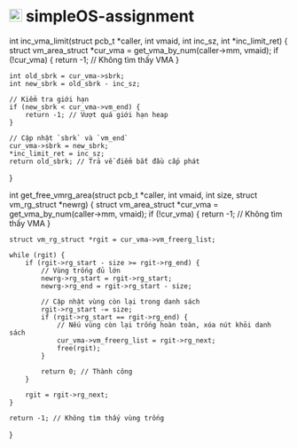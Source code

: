 # <img src="https://upload.wikimedia.org/wikipedia/commons/f/f0/HCMCUT.svg" alt="HCMUT" width="23" /> simpleOS-assignment

int inc_vma_limit(struct pcb_t *caller, int vmaid, int inc_sz, int *inc_limit_ret) {
    struct vm_area_struct *cur_vma = get_vma_by_num(caller->mm, vmaid);
    if (!cur_vma) {
        return -1; // Không tìm thấy VMA
    }

    int old_sbrk = cur_vma->sbrk;
    int new_sbrk = old_sbrk - inc_sz;

    // Kiểm tra giới hạn
    if (new_sbrk < cur_vma->vm_end) {
        return -1; // Vượt quá giới hạn heap
    }

    // Cập nhật `sbrk` và `vm_end`
    cur_vma->sbrk = new_sbrk;
    *inc_limit_ret = inc_sz;
    return old_sbrk; // Trả về điểm bắt đầu cấp phát
}


int get_free_vmrg_area(struct pcb_t *caller, int vmaid, int size, struct vm_rg_struct *newrg) {
    struct vm_area_struct *cur_vma = get_vma_by_num(caller->mm, vmaid);
    if (!cur_vma) {
        return -1; // Không tìm thấy VMA
    }

    struct vm_rg_struct *rgit = cur_vma->vm_freerg_list;

    while (rgit) {
        if (rgit->rg_start - size >= rgit->rg_end) {
            // Vùng trống đủ lớn
            newrg->rg_start = rgit->rg_start;
            newrg->rg_end = rgit->rg_start - size;

            // Cập nhật vùng còn lại trong danh sách
            rgit->rg_start -= size;
            if (rgit->rg_start == rgit->rg_end) {
                // Nếu vùng còn lại trống hoàn toàn, xóa nút khỏi danh sách
                cur_vma->vm_freerg_list = rgit->rg_next;
                free(rgit);
            }

            return 0; // Thành công
        }

        rgit = rgit->rg_next;
    }

    return -1; // Không tìm thấy vùng trống
}
